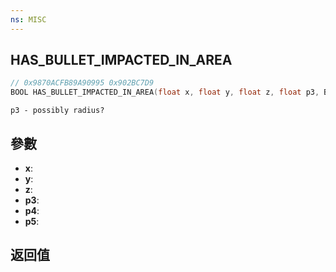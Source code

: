 ```yaml
---
ns: MISC
---
```

## HAS_BULLET_IMPACTED_IN_AREA

```c
// 0x9870ACFB89A90995 0x902BC7D9
BOOL HAS_BULLET_IMPACTED_IN_AREA(float x, float y, float z, float p3, BOOL p4, BOOL p5);
```

```
p3 - possibly radius?  
```

## 參數
* **x**: 
* **y**: 
* **z**: 
* **p3**: 
* **p4**: 
* **p5**: 

## 返回值
